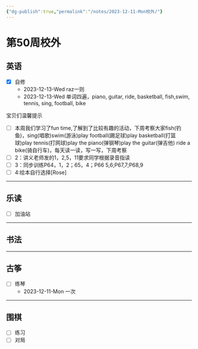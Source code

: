 ```yaml
---
{"dg-publish":true,"permalink":"/notes/2023-12-11-Mon校外/"}
---
```



# 第50周校外
## 英语
- [x] 自修
	- 2023-12-13-Wed raz一则
	- 2023-12-13-Wed 单词四遍，piano, guitar, ride, basketball, fish,swim, tennis, sing, football, bike 

宝贝们温馨提示
- [ ] 本周我们学习了fun time,了解到了比较有趣的活动，下周考察大家fish(钓鱼)，sing(唱歌)swim(游泳)play football(踢足球)play basketball(打篮球)play tennis(打网球)play the piano(弹钢琴)play the guitar(弹吉他) ride a bike(骑自行车)，每天读一读，写一写，下周考察
- [ ] 2：讲义老师发的1，2,5，11要求同学根据录音指读
- [ ] 3：同步训练P64，1，2；65，4；P66 5,6;P67,7;P68,9
- [ ] 4:绘本自行选择[Rose]
---
## 乐读
- [ ] 加油站
---
## 书法

---
## 古筝
- [ ] 练琴
	- 2023-12-11-Mon 一次
---
## 围棋
- [ ] 练习
- [ ] 对局